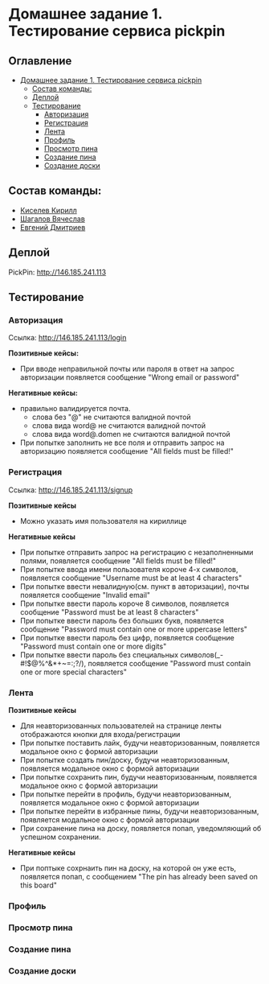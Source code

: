# Домашнее задание 1. Тестирование сервиса pickpin

<!--toc:start-->

## Оглавление

- [Домашнее задание 1. Тестирование сервиса pickpin](#домашнее-задание-1-тестирование-сервиса-pickpin)
  - [Состав команды:](#состав-команды)
  - [Деплой](#деплой)
  - [Тестирование](#тестирование)
    - [Авторизация](#авторизация)
    - [Регистрация](#регистрация)
    - [Лента](#лента)
    - [Профиль](#профиль)
    - [Просмотр пина](#просмотр-пина)
    - [Cоздание пина](#cоздание-пина)
    - [Создание доски](#создание-доски)

## Состав команды:

- [Киселев Кирилл](https://github.com/t1d333)
- [Шагалов Вячеслав](https://github.com/SlavaShagalov)
- [Евгений Дмитриев](https://github.com/UjinIaly)

## Деплой

PickPin: http://146.185.241.113

## Тестирование

### Авторизация

Ссылка: http://146.185.241.113/login

**Позитивные кейсы:**

- При вводе неправильной почты или пароля в ответ на запрос авторизации появляется сообщение "Wrong email or password"

**Негативные кейсы:**

- правильно валидируется почта.
  - слова без "@" не считаются валидной почтой
  - слова вида word@ не считаются валидной почтой
  - слова вида word@.domen не считаются валидной почтой
- При попытке заполнить не все поля и отправить запрос на авторизацию появляется сообщение "All fields must be filled!"

### Регистрация

Ссылка: http://146.185.241.113/signup

**Позитивные кейсы**

- Можно указать имя пользователя на кириллице

**Негативные кейсы**

- При попытке отправить запрос на регистрацию с незаполненными полями, появляется сообщение "All fields must be filled!"
- При попытке ввода имени пользователя короче 4-х символов, появляется сообщение "Username must be at least 4 characters"
- При попытке ввести невалидную(см. пункт в авторизации), почты появляется сообщение "Invalid email"
- При попытке ввести пароль короче 8 символов, появляется сообщение "Password must be at least 8 characters"
- При попытке ввести пароль без больших букв, появляется сообщение "Password must contain one or more uppercase letters"
- При попытке ввести пароль без цифр, появляется сообщение "Password must contain one or more digits"
- При попытке ввести пароль без специальных символов(\_\-#!$@%^&\*+~=:;?/), появляется сообщение "Password must contain one or more special characters"

### Лента

**Позитивные кейсы**

- Для неавторизованных пользователей на странице ленты отображаются кнопки для входа/регистрации
- При попытке поставить лайк, будучи неавторизованным, появляется модальное окно с формой авторизации
- При попытке создать пин/доску, будучи неавторизованным, появляется модальное окно с формой авторизации
- При попытке сохранить пин, будучи неавторизованным, появляется модальное окно с формой авторизации
- При попытке перейти в профиль, будучи неавторизованным, появляется модальное окно с формой авторизации
- При попытке перейти в избранные пины, будучи неавторизованным, появляется модальное окно с формой авторизации
- При сохранение пина на доску, появляется попап, уведомляющий об успешном сохранении.

**Негативные кейсы**

- При поптыке сохрнаить пин на доску, на которой он уже есть, появляется попап, с сообщением "The pin has already been saved on this board"

### Профиль

### Просмотр пина

### Cоздание пина

### Создание доски
